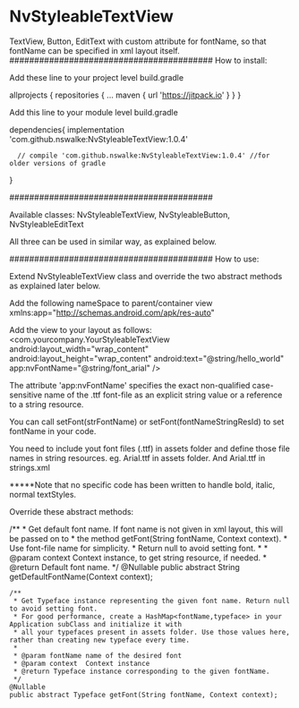 # NvStyleableTextView
TextView, Button, EditText with custom attribute for fontName, so that fontName can be specified in xml layout itself.
#########################################
	How to install:
  
  Add these line to your project level build.gradle
  
  allprojects {
		repositories {
			...
			maven { url 'https://jitpack.io' }
		}
	}
  
  Add this line to your module level build.gradle
  
  dependencies{
      implementation 'com.github.nswalke:NvStyleableTextView:1.0.4'
      
      // compile 'com.github.nswalke:NvStyleableTextView:1.0.4' //for older versions of gradle
  }
  
#########################################

Available classes: NvStyleableTextView, NvStyleableButton, NvStyleableEditText


All three can be used in similar way, as explained below.

#########################################
How to use:

Extend NvStyleableTextView class and override the two abstract methods as explained later below.

Add the following nameSpace to parent/container view
xmlns:app="http://schemas.android.com/apk/res-auto"

Add the view to your layout as follows:
  <com.yourcompany.YourStyleableTextView
  android:layout_width="wrap_content"
  android:layout_height="wrap_content"
  android:text="@string/hello_world"
  app:nvFontName="@string/font_arial" />

The attribute 'app:nvFontName' specifies the exact non-qualified case-sensitive name
of the .ttf font-file as an explicit string value or a reference to a string resource.

You can call setFont(strFontName) or setFont(fontNameStringResId) to set fontName in your code.

You need to include yout font files (.ttf) in assets folder and define those file names in string resources.
eg. Arial.ttf in assets folder. And <string name="font_arial">Arial.ttf</string> in strings.xml

*****Note that no specific code has been written to handle bold, italic, normal textStyles.

Override these abstract methods:

/**
     * Get default font name. If font name is not given in xml layout, this will be passed on to
     * the method getFont(String fontName, Context context).
     * Use font-file name for simplicity.
     * Return null to avoid setting font.
     *
     * @param context Context instance, to get string resource, if needed.
     * @return Default font name.
     */
    @Nullable
    public abstract String getDefaultFontName(Context context);

    /**
     * Get Typeface instance representing the given font name. Return null to avoid setting font.
     * For good performance, create a HashMap<fontName,typeface> in your Application subClass and initialize it with
     * all your typefaces present in assets folder. Use those values here, rather than creating new typeface every time.
     *
     * @param fontName name of the desired font
     * @param context  Context instance
     * @return Typeface instance corresponding to the given fontName.
     */
    @Nullable
    public abstract Typeface getFont(String fontName, Context context);
